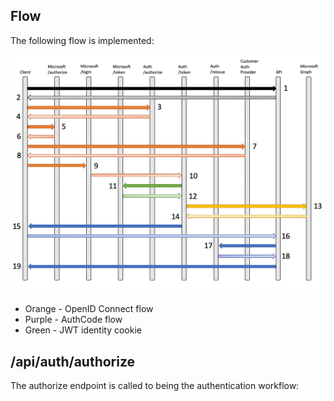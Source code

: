 ## Flow

The following flow is implemented:

![authflow](/images/authflow.png)

-   Orange - OpenID Connect flow
-   Purple - AuthCode flow
-   Green - JWT identity cookie

## /api/auth/authorize

The authorize endpoint is called to being the authentication workflow:

